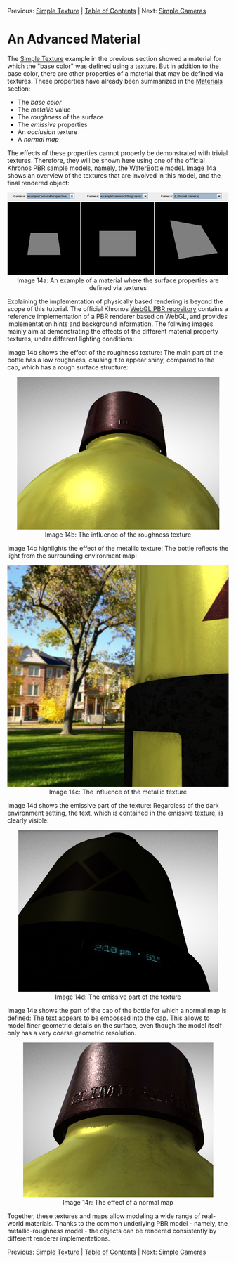 Previous: [Simple Texture](gltfTutorial_013_SimpleTexture.md) | [Table of Contents](README.md) | Next: [Simple Cameras](gltfTutorial_015_SimpleCameras.md)

# An Advanced Material

The [Simple Texture](gltfTutorial_013_SimpleTexture.md) example in the previous section showed a material for which the "base color" was defined using a texture. But in addition to the base color, there are other properties of a material that may be defined via textures. These properties have already been summarized in the [Materials](gltfTutorial_010_Materials.md) section:

- The *base color*
- The *metallic* value
- The *roughness* of the surface
- The *emissive* properties
- An *occlusion* texture
- A *normal map* 


The effects of these properties cannot properly be demonstrated with trivial textures. Therefore, they will be shown here using one of the official Khronos PBR sample models, namely, the [WaterBottle](https://github.com/KhronosGroup/glTF-Sample-Models/tree/master/2.0/WaterBottle) model. Image 14a shows an overview of the textures that are involved in this model, and the final rendered object:

<p align="center">
<img src="images/cameras.png" /><br>
<a name="cameras-png"></a>Image 14a: An example of a material where the surface properties are defined via textures
</p>

Explaining the implementation of physically based rendering is beyond the scope of this tutorial. The official Khronos [WebGL PBR repository](https://github.com/KhronosGroup/glTF-WebGL-PBR) contains a reference implementation of a PBR renderer based on WebGL, and provides implementation hints and background information. The follwing images mainly aim at demonstrating the effects of the different material property textures, under different lighting conditions:

Image 14b shows the effect of the roughness texture: The main part of the bottle has a low roughness, causing it to appear shiny, compared to the cap, which has a rough surface structure:

<p align="center">
<img src="images/advancedMaterial_roughness.png" /><br>
<a name="advancedMaterial_roughness-png"></a>Image 14b: The influence of the roughness texture
</p>

Image 14c highlights the effect of the metallic texture: The bottle reflects the light from the surrounding environment map: 

<p align="center">
<img src="images/advancedMaterial_metallic.png" /><br>
<a name="advancedMaterial_metallic-png"></a>Image 14c: The influence of the metallic texture
</p>

Image 14d shows the emissive part of the texture: Regardless of the dark environment setting, the text, which is contained in the emissive texture, is clearly visible:

<p align="center">
<img src="images/advancedMaterial_emissive.png" /><br>
<a name="advancedMaterial_emissive-png"></a>Image 14d: The emissive part of the texture
</p>

Image 14e shows the part of the cap of the bottle for which a normal map is defined: The text appears to be embossed into the cap. This allows to model finer geometric details on the surface, even though the model itself only has a very coarse geometric resolution.

<p align="center">
<img src="images/advancedMaterial_normal.png" /><br>
<a name="advancedMaterial_normal-png"></a>Image 14r: The effect of a normal map
</p>

Together, these textures and maps allow modeling a wide range of real-world materials. Thanks to the common underlying PBR model - namely, the metallic-roughness model - the objects can be rendered consistently by different renderer implementations.



Previous: [Simple Texture](gltfTutorial_013_SimpleTexture.md) | [Table of Contents](README.md) | Next: [Simple Cameras](gltfTutorial_015_SimpleCameras.md)
